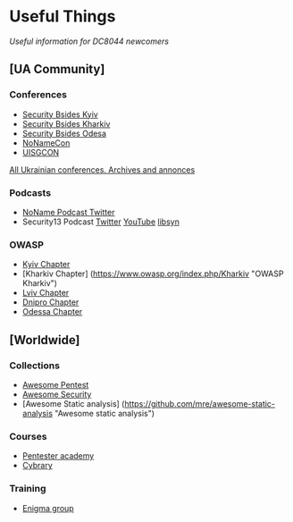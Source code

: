 # Useful Things

*Useful information for DC8044 newcomers*

## [UA Community]

### Conferences
* [Security Bsides Kyiv](https://kyiv.securitybsides.org.ua/)
* [Security Bsides Kharkiv](https://kharkiv.securitybsides.org.ua/)
* [Security Bsides Odesa](https://odessa.securitybsides.org.ua/)
* [NoNameCon](https://www.nonamecon.org/ "NoNameCon")
* [UISGCON](https://uisgcon.org/)

[All Ukrainian conferences. Archives and annonces ](https://github.com/sapran/Ukraine-infosec-conferences)

### Podcasts
* [NoName Podcast Twitter](https://twitter.com/no_podcast "NoName Podcast")
* Security13 Podcast [Twitter](https://twitter.com/Securit13) [YouTube](https://www.youtube.com/c/Securit13Podcast) [libsyn](http://securit13.libsyn.com/)

### OWASP
* [Kyiv Chapter](https://www.owasp.org/index.php/Kyiv "OWASP Kyiv")
* [Kharkiv Chapter] (https://www.owasp.org/index.php/Kharkiv "OWASP Kharkiv")
* [Lviv Chapter](https://www.owasp.org/index.php/Lviv "OWASP Lviv")
* [Dnipro Chapter](https://www.owasp.org/index.php/Dnipro)
* [Odessa Chapter](https://www.owasp.org/index.php/Odessa)

## [Worldwide]

### Collections
* [Awesome Pentest](https://github.com/enaqx/awesome-pentest "Awesome Pentest Repo")
* [Awesome Security ](https://github.com/sbilly/awesome-security "Awesome Security Repo")
* [Awesome Static analysis] (https://github.com/mre/awesome-static-analysis "Awesome static analysis")

### Courses
* [Pentester academy](https://www.pentesteracademy.com/)
* [Cybrary](https://www.cybrary.it/)

### Training
* [Enigma group](https://www.enigmagroup.org/)
